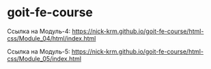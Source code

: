 ﻿# goit-fe-course

Ссылка на Модуль-4: https://nick-krm.github.io/goit-fe-course/html-css/Module_04/html/index.html

Ссылка на Модуль-5: https://nick-krm.github.io/goit-fe-course/html-css/Module_05/index.html
